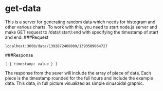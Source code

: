 get-data
=========

This is a server for generating random data which needs for histogram and other various charts. To work with this, you need to start node.js server and make GET request to /data/:start/:end with specifying the timestamp of start and end.
###Request
```
localhost:3000/data/1392872400000/1393509064727
```
###Response
```
[ { timestamp: value } ]
```

The response from the sever will include the array of piece of data. Each piece is the timestamp rounded for the full hours and include the example data. This data, in full picture visualized as simple sinusoidal graphic.
